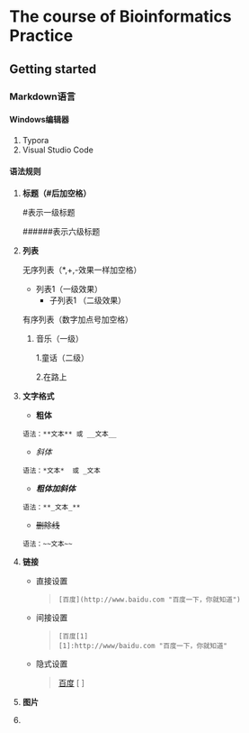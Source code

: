 # The course of Bioinformatics Practice

## Getting started

### Markdown语言

#### Windows编辑器

1. Typora
2. Visual Studio Code

#### 语法规则

1. **标题（#后加空格）**

   #表示一级标题

   ######表示六级标题

2. **列表**

   无序列表（*,+,-效果一样加空格）

   * 列表1（一级效果）
     * 子列表1 （二级效果）

   有序列表（数字加点号加空格）

   1. 音乐（一级）

      1.童话（二级）

      2.在路上

3. **文字格式**

   * **粗体**

   ```
   语法：**文本** 或 __文本__
   ```

   + *斜体*

   ```
   语法：*文本*  或 _文本
   ```

   + **_粗体加斜体_**

   ```
   语法：**_文本_**
   ```

   + ~~删除线~~

   ```
   语法：~~文本~~
   ```

4. **链接**

   - 直接设置

     > ```
     > [百度](http://www.baidu.com "百度一下，你就知道")
     > ```

   - 间接设置

     > ```
     > [百度[1]
     > [1]:http://www/baidu.com "百度一下，你就知道"
     > ```

   - 隐式设置

     > [百度] [ ]
     >
     > [百度]: http://www.baidu.com "百度一下，你就知道"

5. **图片**

   

6. 